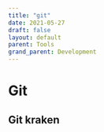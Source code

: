 ```yaml
---
title: "git"
date: 2021-05-27
draft: false
layout: default
parent: Tools
grand_parent: Development
---
```


# Git

## Git kraken